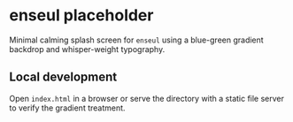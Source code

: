 # enseul placeholder

Minimal calming splash screen for `enseul` using a blue-green gradient backdrop and whisper-weight typography.

## Local development

Open `index.html` in a browser or serve the directory with a static file server to verify the gradient treatment.
